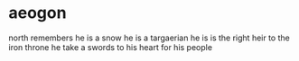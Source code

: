 # aeogon
north remembers
he is a snow
he is a targaerian
he is is the right heir to the iron throne
he take a swords to his heart for his people
